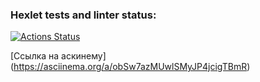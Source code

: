 ### Hexlet tests and linter status:
[![Actions Status](https://github.com/Dizza19/frontend-project-46/actions/workflows/hexlet-check.yml/badge.svg)](https://github.com/Dizza19/frontend-project-46/actions)


[Ссылка на аскинему] (https://asciinema.org/a/obSw7azMUwlSMyJP4jcigTBmR)